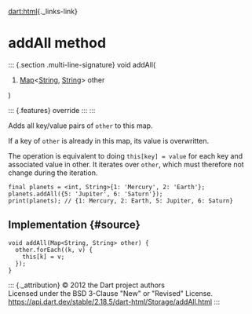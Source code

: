 [dart:html](../../dart-html/dart-html-library){._links-link}

addAll method
=============

::: {.section .multi-line-signature}
void addAll(

1.  [Map](../../dart-core/map-class)\<[String](../../dart-core/string-class),
    [String](../../dart-core/string-class)\> other

)

::: {.features}
override
:::
:::

Adds all key/value pairs of `other` to this map.

If a key of `other` is already in this map, its value is overwritten.

The operation is equivalent to doing `this[key] = value` for each key
and associated value in other. It iterates over `other`, which must
therefore not change during the iteration.

``` {.language-dart data-language="dart"}
final planets = <int, String>{1: 'Mercury', 2: 'Earth'};
planets.addAll({5: 'Jupiter', 6: 'Saturn'});
print(planets); // {1: Mercury, 2: Earth, 5: Jupiter, 6: Saturn}
```

Implementation {#source}
--------------

``` {.language-dart data-language="dart"}
void addAll(Map<String, String> other) {
  other.forEach((k, v) {
    this[k] = v;
  });
}
```

::: {._attribution}
© 2012 the Dart project authors\
Licensed under the BSD 3-Clause \"New\" or \"Revised\" License.\
<https://api.dart.dev/stable/2.18.5/dart-html/Storage/addAll.html>
:::
